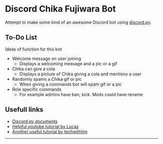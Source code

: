 # Discord Chika Fujiwara Bot
Attempt to make some kind of an awesome Discord bot using [discord.py](https://discordpy.readthedocs.io/en/latest/).

## To-Do List
Ideas of function for this bot

* Welcome message on user joining
    * Displays a welcoming message and a pic or a gif
* Chika can give a cola
    * Displays a picture of Chika giving a cola and mentions a user
* Randomly spams a Chika gif or pic
    * When giving a commands bot will spam gif or a pic
* Role specific commands
    * For example admins have ban, kick. Mods could have rename


## Usefull links
* [Discord.py documents](https://discordpy.readthedocs.io/en/latest/)
* [Helpful youtube tutorial by Lucas](https://www.youtube.com/watch?v=nW8c7vT6Hl4&list=PLW3GfRiBCHOhfVoiDZpSz8SM_HybXRPzZ)
* [Another useful tutorial by techwithtim](https://techwithtim.net/tutorials/discord-py/)
---